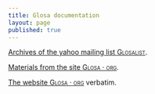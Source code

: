 ```yaml
---
title: Glosa documentation
layout: page
published: true
---
```


[Archives of the yahoo mailing list <span style="font-variant:small-caps;">Glosalist</span>](glosalist.html).

[Materials from the site <span style="font-variant:small-caps;">Glosa · org</span>](glosa/index.html). <!--Harvested on 2019-06-31 --->

[The website <span style="font-variant:small-caps;">Glosa · org</span>](glosa-verbatim/index.html) verbatim. <!--Harvested on 2019-06-31 --->
